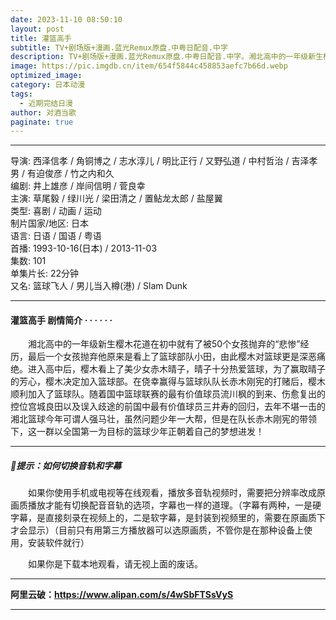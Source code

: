 ```yaml
---
date: 2023-11-10 08:50:10
layout: post
title: 灌篮高手
subtitle: TV+剧场版+漫画.蓝光Remux原盘.中粤日配音.中字
description: TV+剧场版+漫画.蓝光Remux原盘.中粤日配音.中字。湘北高中的一年级新生樱木花道在初中就有了被50个女孩抛弃的“悲惨”经历。进入高中后，樱木看上了美少女赤木晴子，晴子十分热爱篮球，为了赢取晴子的芳心，樱木决定加入篮球部...
image: https://pic.imgdb.cn/item/654f5844c458853aefc7b66d.webp
optimized_image: 
category: 日本动漫
tags:
  - 近期完结日漫
author: 对酒当歌
paginate: true
---
```


---

导演: 西泽信孝 / 角铜博之 / 志水淳儿 / 明比正行 / 又野弘道 / 中村哲治 / 吉泽孝男 / 有迫俊彦 / 竹之内和久  
编剧: 井上雄彦 / 岸间信明 / 菅良幸  
主演: 草尾毅 / 绿川光 / 梁田清之 / 置鲇龙太郎 / 盐屋翼  
类型: 喜剧 / 动画 / 运动  
制片国家/地区: 日本  
语言: 日语 / 国语 / 粤语  
首播: 1993-10-16(日本) / 2013-11-03  
集数: 101  
单集片长: 22分钟  
又名: 篮球飞人 / 男儿当入樽(港) / Slam Dunk  

---

#### 灌篮高手 剧情简介 · · · · · ·

　　湘北高中的一年级新生樱木花道在初中就有了被50个女孩抛弃的“悲惨”经历，最后一个女孩抛弃他原来是看上了篮球部队小田，由此樱木对篮球更是深恶痛绝。进入高中后，樱木看上了美少女赤木晴子，晴子十分热爱篮球，为了赢取晴子的芳心，樱木决定加入篮球部。在侥幸赢得与篮球队队长赤木刚宪的打赌后，樱木顺利加入了篮球队。随着国中篮球联赛的最有价值球员流川枫的到来、伤愈复出的控位宫城良田以及误入歧途的前国中最有价值球员三井寿的回归，去年不堪一击的湘北篮球今年可谓人强马壮，虽然问题少年一大帮，但是在队长赤木刚宪的带领下，这一群以全国第一为目标的篮球少年正朝着自己的梦想进发！  

---

##### 🔔提示：如何切换音轨和字幕

　　如果你使用手机或电视等在线观看，播放多音轨视频时，需要把分辨率改成原画质播放才能有切换配音音轨的选项，字幕也一样的道理。（字幕有两种，一是硬字幕，是直接刻录在视频上的，二是软字幕，是封装到视频里的，需要在原画质下才会显示）（目前只有用第三方播放器可以选原画质，不管你是在那种设备上使用，安装软件就行）

　　如果你是下载本地观看，请无视上面的废话。

---

**阿里云破：<https://www.alipan.com/s/4wSbFTSsVyS>**

---

